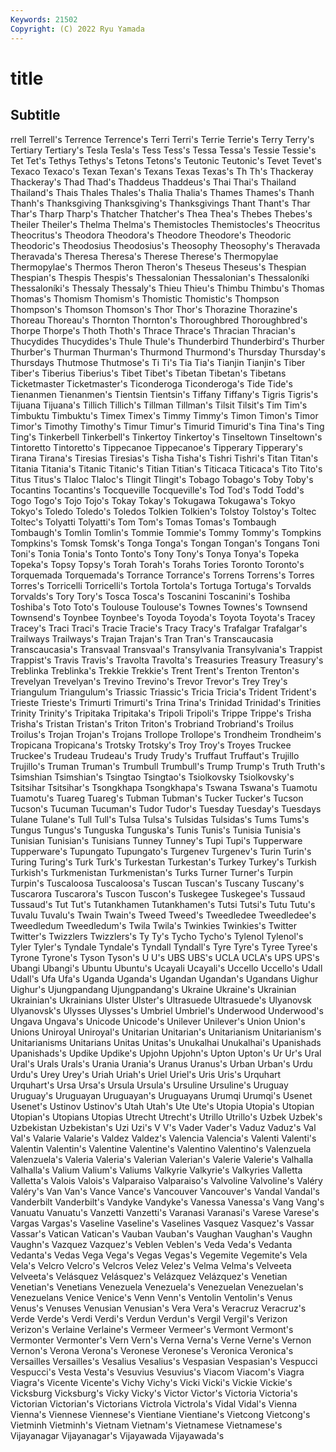 ```yaml
---
Keywords: 21502
Copyright: (C) 2022 Ryu Yamada
---
```



# title

## Subtitle
rrell Terrell's
Terrence Terrence's Terri Terri's Terrie Terrie's Terry Terry's Tertiary Tertiary's
Tesla Tesla's Tess Tess's Tessa Tessa's Tessie Tessie's Tet Tet's
Tethys Tethys's Tetons Tetons's Teutonic Teutonic's Tevet Tevet's Texaco Texaco's
Texan Texan's Texans Texas Texas's Th Th's Thackeray Thackeray's Thad
Thad's Thaddeus Thaddeus's Thai Thai's Thailand Thailand's Thais Thales Thales's
Thalia Thalia's Thames Thames's Thanh Thanh's Thanksgiving Thanksgiving's Thanksgivings Thant
Thant's Thar Thar's Tharp Tharp's Thatcher Thatcher's Thea Thea's Thebes
Thebes's Theiler Theiler's Thelma Thelma's Themistocles Themistocles's Theocritus Theocritus's Theodora
Theodora's Theodore Theodore's Theodoric Theodoric's Theodosius Theodosius's Theosophy Theosophy's Theravada
Theravada's Theresa Theresa's Therese Therese's Thermopylae Thermopylae's Thermos Theron Theron's
Theseus Theseus's Thespian Thespian's Thespis Thespis's Thessalonian Thessalonian's Thessaloníki Thessaloníki's
Thessaly Thessaly's Thieu Thieu's Thimbu Thimbu's Thomas Thomas's Thomism Thomism's
Thomistic Thomistic's Thompson Thompson's Thomson Thomson's Thor Thor's Thorazine Thorazine's
Thoreau Thoreau's Thornton Thornton's Thoroughbred Thoroughbred's Thorpe Thorpe's Thoth Thoth's
Thrace Thrace's Thracian Thracian's Thucydides Thucydides's Thule Thule's Thunderbird Thunderbird's
Thurber Thurber's Thurman Thurman's Thurmond Thurmond's Thursday Thursday's Thursdays Thutmose
Thutmose's Ti Ti's Tia Tia's Tianjin Tianjin's Tiber Tiber's Tiberius
Tiberius's Tibet Tibet's Tibetan Tibetan's Tibetans Ticketmaster Ticketmaster's Ticonderoga Ticonderoga's
Tide Tide's Tienanmen Tienanmen's Tientsin Tientsin's Tiffany Tiffany's Tigris Tigris's
Tijuana Tijuana's Tillich Tillich's Tillman Tillman's Tilsit Tilsit's Tim Tim's
Timbuktu Timbuktu's Timex Timex's Timmy Timmy's Timon Timon's Timor Timor's
Timothy Timothy's Timur Timur's Timurid Timurid's Tina Tina's Ting Ting's
Tinkerbell Tinkerbell's Tinkertoy Tinkertoy's Tinseltown Tinseltown's Tintoretto Tintoretto's Tippecanoe Tippecanoe's
Tipperary Tipperary's Tirana Tirana's Tiresias Tiresias's Tisha Tisha's Tishri Tishri's
Titan Titan's Titania Titania's Titanic Titanic's Titian Titian's Titicaca Titicaca's
Tito Tito's Titus Titus's Tlaloc Tlaloc's Tlingit Tlingit's Tobago Tobago's
Toby Toby's Tocantins Tocantins's Tocqueville Tocqueville's Tod Tod's Todd Todd's
Togo Togo's Tojo Tojo's Tokay Tokay's Tokugawa Tokugawa's Tokyo Tokyo's
Toledo Toledo's Toledos Tolkien Tolkien's Tolstoy Tolstoy's Toltec Toltec's Tolyatti
Tolyatti's Tom Tom's Tomas Tomas's Tombaugh Tombaugh's Tomlin Tomlin's Tommie
Tommie's Tommy Tommy's Tompkins Tompkins's Tomsk Tomsk's Tonga Tonga's Tongan
Tongan's Tongans Toni Toni's Tonia Tonia's Tonto Tonto's Tony Tony's
Tonya Tonya's Topeka Topeka's Topsy Topsy's Torah Torah's Torahs Tories
Toronto Toronto's Torquemada Torquemada's Torrance Torrance's Torrens Torrens's Torres Torres's
Torricelli Torricelli's Tortola Tortola's Tortuga Tortuga's Torvalds Torvalds's Tory Tory's
Tosca Tosca's Toscanini Toscanini's Toshiba Toshiba's Toto Toto's Toulouse Toulouse's
Townes Townes's Townsend Townsend's Toynbee Toynbee's Toyoda Toyoda's Toyota Toyota's
Tracey Tracey's Traci Traci's Tracie Tracie's Tracy Tracy's Trafalgar Trafalgar's
Trailways Trailways's Trajan Trajan's Tran Tran's Transcaucasia Transcaucasia's Transvaal Transvaal's
Transylvania Transylvania's Trappist Trappist's Travis Travis's Travolta Travolta's Treasuries Treasury
Treasury's Treblinka Treblinka's Trekkie Trekkie's Trent Trent's Trenton Trenton's Trevelyan
Trevelyan's Trevino Trevino's Trevor Trevor's Trey Trey's Triangulum Triangulum's Triassic
Triassic's Tricia Tricia's Trident Trident's Trieste Trieste's Trimurti Trimurti's Trina
Trina's Trinidad Trinidad's Trinities Trinity Trinity's Tripitaka Tripitaka's Tripoli Tripoli's
Trippe Trippe's Trisha Trisha's Tristan Tristan's Triton Triton's Trobriand Trobriand's
Troilus Troilus's Trojan Trojan's Trojans Trollope Trollope's Trondheim Trondheim's Tropicana
Tropicana's Trotsky Trotsky's Troy Troy's Troyes Truckee Truckee's Trudeau Trudeau's
Trudy Trudy's Truffaut Truffaut's Trujillo Trujillo's Truman Truman's Trumbull Trumbull's
Trump Trump's Truth Truth's Tsimshian Tsimshian's Tsingtao Tsingtao's Tsiolkovsky Tsiolkovsky's
Tsitsihar Tsitsihar's Tsongkhapa Tsongkhapa's Tswana Tswana's Tuamotu Tuamotu's Tuareg Tuareg's
Tubman Tubman's Tucker Tucker's Tucson Tucson's Tucuman Tucuman's Tudor Tudor's
Tuesday Tuesday's Tuesdays Tulane Tulane's Tull Tull's Tulsa Tulsa's Tulsidas
Tulsidas's Tums Tums's Tungus Tungus's Tunguska Tunguska's Tunis Tunis's Tunisia
Tunisia's Tunisian Tunisian's Tunisians Tunney Tunney's Tupi Tupi's Tupperware Tupperware's
Tupungato Tupungato's Turgenev Turgenev's Turin Turin's Turing Turing's Turk Turk's
Turkestan Turkestan's Turkey Turkey's Turkish Turkish's Turkmenistan Turkmenistan's Turks Turner
Turner's Turpin Turpin's Tuscaloosa Tuscaloosa's Tuscan Tuscan's Tuscany Tuscany's Tuscarora
Tuscarora's Tuscon Tuscon's Tuskegee Tuskegee's Tussaud Tussaud's Tut Tut's Tutankhamen
Tutankhamen's Tutsi Tutsi's Tutu Tutu's Tuvalu Tuvalu's Twain Twain's Tweed
Tweed's Tweedledee Tweedledee's Tweedledum Tweedledum's Twila Twila's Twinkies Twinkies's Twitter
Twitter's Twizzlers Twizzlers's Ty Ty's Tycho Tycho's Tylenol Tylenol's Tyler
Tyler's Tyndale Tyndale's Tyndall Tyndall's Tyre Tyre's Tyree Tyree's Tyrone
Tyrone's Tyson Tyson's U U's UBS UBS's UCLA UCLA's UPS
UPS's Ubangi Ubangi's Ubuntu Ubuntu's Ucayali Ucayali's Uccello Uccello's Udall
Udall's Ufa Ufa's Uganda Uganda's Ugandan Ugandan's Ugandans Uighur Uighur's
Ujungpandang Ujungpandang's Ukraine Ukraine's Ukrainian Ukrainian's Ukrainians Ulster Ulster's Ultrasuede
Ultrasuede's Ulyanovsk Ulyanovsk's Ulysses Ulysses's Umbriel Umbriel's Underwood Underwood's Ungava
Ungava's Unicode Unicode's Unilever Unilever's Union Union's Unions Uniroyal Uniroyal's
Unitarian Unitarian's Unitarianism Unitarianism's Unitarianisms Unitarians Unitas Unitas's Unukalhai Unukalhai's
Upanishads Upanishads's Updike Updike's Upjohn Upjohn's Upton Upton's Ur Ur's
Ural Ural's Urals Urals's Urania Urania's Uranus Uranus's Urban Urban's
Urdu Urdu's Urey Urey's Uriah Uriah's Uriel Uriel's Uris Uris's
Urquhart Urquhart's Ursa Ursa's Ursula Ursula's Ursuline Ursuline's Uruguay Uruguay's
Uruguayan Uruguayan's Uruguayans Urumqi Urumqi's Usenet Usenet's Ustinov Ustinov's Utah
Utah's Ute Ute's Utopia Utopia's Utopian Utopian's Utopians Utopias Utrecht
Utrecht's Utrillo Utrillo's Uzbek Uzbek's Uzbekistan Uzbekistan's Uzi Uzi's V
V's Vader Vader's Vaduz Vaduz's Val Val's Valarie Valarie's Valdez
Valdez's Valencia Valencia's Valenti Valenti's Valentin Valentin's Valentine Valentine's Valentino
Valentino's Valenzuela Valenzuela's Valeria Valeria's Valerian Valerian's Valerie Valerie's Valhalla
Valhalla's Valium Valium's Valiums Valkyrie Valkyrie's Valkyries Valletta Valletta's Valois
Valois's Valparaiso Valparaiso's Valvoline Valvoline's Valéry Valéry's Van Van's Vance
Vance's Vancouver Vancouver's Vandal Vandal's Vanderbilt Vanderbilt's Vandyke Vandyke's Vanessa
Vanessa's Vang Vang's Vanuatu Vanuatu's Vanzetti Vanzetti's Varanasi Varanasi's Varese
Varese's Vargas Vargas's Vaseline Vaseline's Vaselines Vasquez Vasquez's Vassar Vassar's
Vatican Vatican's Vauban Vauban's Vaughan Vaughan's Vaughn Vaughn's Vazquez Vazquez's
Veblen Veblen's Veda Veda's Vedanta Vedanta's Vedas Vega Vega's Vegas
Vegas's Vegemite Vegemite's Vela Vela's Velcro Velcro's Velcros Velez Velez's
Velma Velma's Velveeta Velveeta's Velásquez Velásquez's Velázquez Velázquez's Venetian Venetian's
Venetians Venezuela Venezuela's Venezuelan Venezuelan's Venezuelans Venice Venice's Venn Venn's
Ventolin Ventolin's Venus Venus's Venuses Venusian Venusian's Vera Vera's Veracruz
Veracruz's Verde Verde's Verdi Verdi's Verdun Verdun's Vergil Vergil's Verizon
Verizon's Verlaine Verlaine's Vermeer Vermeer's Vermont Vermont's Vermonter Vermonter's Vern
Vern's Verna Verna's Verne Verne's Vernon Vernon's Verona Verona's Veronese
Veronese's Veronica Veronica's Versailles Versailles's Vesalius Vesalius's Vespasian Vespasian's Vespucci
Vespucci's Vesta Vesta's Vesuvius Vesuvius's Viacom Viacom's Viagra Viagra's Vicente
Vicente's Vichy Vichy's Vicki Vicki's Vickie Vickie's Vicksburg Vicksburg's Vicky
Vicky's Victor Victor's Victoria Victoria's Victorian Victorian's Victorians Victrola Victrola's
Vidal Vidal's Vienna Vienna's Viennese Viennese's Vientiane Vientiane's Vietcong Vietcong's
Vietminh Vietminh's Vietnam Vietnam's Vietnamese Vietnamese's Vijayanagar Vijayanagar's Vijayawada Vijayawada's
